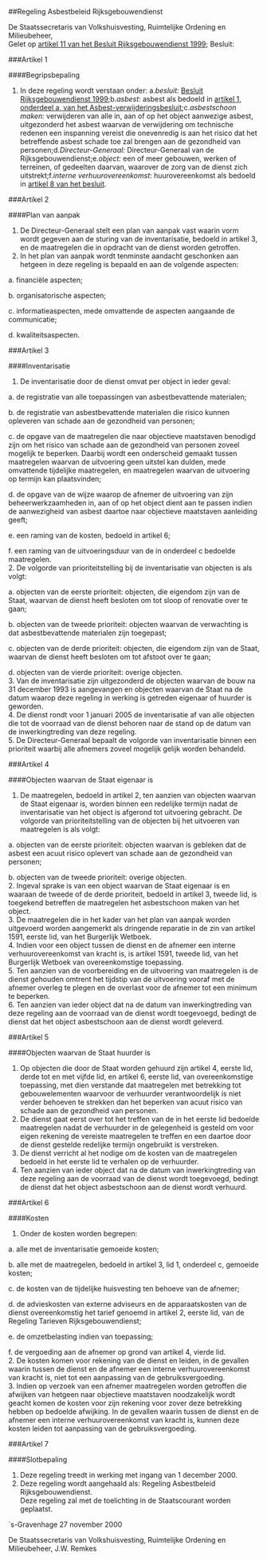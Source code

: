 <meta http-equiv='Content-Type' content='text/html; charset=utf-8' />

##Regeling Asbestbeleid Rijksgebouwendienst

De Staatssecretaris van Volkshuisvesting, Ruimtelijke Ordening en Milieubeheer,  
Gelet op [artikel 11 van het Besluit Rijksgebouwendienst 1999](../../../../../KB/besluit/rijksgebouwendienst/1999/BWBR0009888/README.md);
Besluit:     

###Artikel  1  

####Begripsbepaling

1.  In deze regeling wordt verstaan onder: a.*besluit:* [Besluit Rijksgebouwendienst 1999](../../../../../KB/besluit/rijksgebouwendienst/1999/BWBR0009888/README.md);b.*asbest:* asbest als bedoeld in [artikel 1, onderdeel a, van het Asbest-verwijderingsbesluit](../../../../../AMvB/asbest-verwijderingsbesluit/BWBR0006006/README.md);c.*asbestschoon maken:* verwijderen van alle in, aan of op het object aanwezige asbest, uitgezonderd het asbest waarvan de verwijdering om technische redenen een inspanning vereist die onevenredig is aan het risico dat het betreffende asbest schade toe zal brengen aan de gezondheid van personen;d.*Directeur-Generaal:* Directeur-Generaal van de Rijksgebouwendienst;e.*object:* een of meer gebouwen, werken of terreinen, of gedeelten daarvan, waarover de zorg van de dienst zich uitstrekt;f.*interne verhuurovereenkomst:* huurovereenkomst als bedoeld in [artikel 8 van het besluit](../../../../../KB/besluit/rijksgebouwendienst/1999/BWBR0009888/README.md).   

###Artikel  2  

####Plan van aanpak

1.  De Directeur-Generaal stelt een plan van aanpak vast waarin vorm wordt gegeven aan de sturing van de inventarisatie, bedoeld in artikel 3, en de maatregelen die in opdracht van de dienst worden getroffen.   
2.  In het plan van aanpak wordt tenminste aandacht geschonken aan hetgeen in deze regeling is bepaald en aan de volgende aspecten: 

a.  financiële aspecten; 

b.  organisatorische aspecten; 

c.  informatieaspecten, mede omvattende de aspecten aangaande de communicatie; 

d.  kwaliteitsaspecten.    

###Artikel  3  

####Inventarisatie

1.  De inventarisatie door de dienst omvat per object in ieder geval: 

a.  de registratie van alle toepassingen van asbestbevattende materialen; 

b.  de registratie van asbestbevattende materialen die risico kunnen opleveren van schade aan de gezondheid van personen; 

c.  de opgave van de maatregelen die naar objectieve maatstaven benodigd zijn om het risico van schade aan de gezondheid van personen zoveel mogelijk te beperken. Daarbij wordt een onderscheid gemaakt tussen maatregelen waarvan de uitvoering geen uitstel kan dulden, mede omvattende tijdelijke maatregelen, en maatregelen waarvan de uitvoering op termijn kan plaatsvinden; 

d.  de opgave van de wijze waarop de afnemer de uitvoering van zijn beheerwerkzaamheden in, aan of op het object dient aan te passen indien de aanwezigheid van asbest daartoe naar objectieve maatstaven aanleiding geeft; 

e.  een raming van de kosten, bedoeld in artikel 6; 

f.  een raming van de uitvoeringsduur van de in onderdeel c bedoelde maatregelen.    
2.  De volgorde van prioriteitstelling bij de inventarisatie van objecten is als volgt: 

a.  objecten van de eerste prioriteit: objecten, die eigendom zijn van de Staat, waarvan de dienst heeft besloten om tot sloop of renovatie over te gaan; 

b.  objecten van de tweede prioriteit: objecten waarvan de verwachting is dat asbestbevattende materialen zijn toegepast; 

c.  objecten van de derde prioriteit: objecten, die eigendom zijn van de Staat, waarvan de dienst heeft besloten om tot afstoot over te gaan; 

d.  objecten van de vierde prioriteit: overige objecten.    
3.  Van de inventarisatie zijn uitgezonderd de objecten waarvan de bouw na 31 december 1993 is aangevangen en objecten waarvan de Staat na de datum waarop deze regeling in werking is getreden eigenaar of huurder is geworden.   
4.  De dienst rondt voor 1 januari 2005 de inventarisatie af van alle objecten die tot de voorraad van de dienst behoren naar de stand op de datum van de inwerkingtreding van deze regeling.   
5.  De Directeur-Generaal bepaalt de volgorde van inventarisatie binnen een prioriteit waarbij alle afnemers zoveel mogelijk gelijk worden behandeld.   

###Artikel  4  

####Objecten waarvan de Staat eigenaar is

1.  De maatregelen, bedoeld in artikel 2, ten aanzien van objecten waarvan de Staat eigenaar is, worden binnen een redelijke termijn nadat de inventarisatie van het object is afgerond tot uitvoering gebracht. De volgorde van prioriteitstelling van de objecten bij het uitvoeren van maatregelen is als volgt: 

a.  objecten van de eerste prioriteit: objecten waarvan is gebleken dat de asbest een acuut risico oplevert van schade aan de gezondheid van personen; 

b.  objecten van de tweede prioriteit: overige objecten.    
2.  Ingeval sprake is van een object waarvan de Staat eigenaar is en waaraan de tweede of de derde prioriteit, bedoeld in artikel 3, tweede lid, is toegekend betreffen de maatregelen het asbestschoon maken van het object.   
3.  De maatregelen die in het kader van het plan van aanpak worden uitgevoerd worden aangemerkt als dringende reparatie in de zin van artikel 1591, eerste lid, van het Burgerlijk Wetboek.   
4.  Indien voor een object tussen de dienst en de afnemer een interne verhuurovereenkomst van kracht is, is artikel 1591, tweede lid, van het Burgerlijk Wetboek van overeenkomstige toepassing.   
5.  Ten aanzien van de voorbereiding en de uitvoering van maatregelen is de dienst gehouden omtrent het tijdstip van de uitvoering vooraf met de afnemer overleg te plegen en de overlast voor de afnemer tot een minimum te beperken.   
6.  Ten aanzien van ieder object dat na de datum van inwerkingtreding van deze regeling aan de voorraad van de dienst wordt toegevoegd, bedingt de dienst dat het object asbestschoon aan de dienst wordt geleverd.   

###Artikel  5  

####Objecten waarvan de Staat huurder is

1.  Op objecten die door de Staat worden gehuurd zijn artikel 4, eerste lid, derde tot en met vijfde lid, en artikel 6, eerste lid, van overeenkomstige toepassing, met dien verstande dat maatregelen met betrekking tot gebouwelementen waarvoor de verhuurder verantwoordelijk is niet verder behoeven te strekken dan het beperken van acuut risico van schade aan de gezondheid van personen.   
2.  De dienst gaat eerst over tot het treffen van de in het eerste lid bedoelde maatregelen nadat de verhuurder in de gelegenheid is gesteld om voor eigen rekening de vereiste maatregelen te treffen en een daartoe door de dienst gestelde redelijke termijn ongebruikt is verstreken.   
3.  De dienst verricht al het nodige om de kosten van de maatregelen bedoeld in het eerste lid te verhalen op de verhuurder.   
4.  Ten aanzien van ieder object dat na de datum van inwerkingtreding van deze regeling aan de voorraad van de dienst wordt toegevoegd, bedingt de dienst dat het object asbestschoon aan de dienst wordt verhuurd.   

###Artikel  6  

####Kosten

1.  Onder de kosten worden begrepen: 

a.  alle met de inventarisatie gemoeide kosten; 

b.  alle met de maatregelen, bedoeld in artikel 3, lid 1, onderdeel c, gemoeide kosten; 

c.  de kosten van de tijdelijke huisvesting ten behoeve van de afnemer; 

d.  de advieskosten van externe adviseurs en de apparaatskosten van de dienst overeenkomstig het tarief genoemd in artikel 2, eerste lid, van de Regeling Tarieven Rijksgebouwendienst; 

e.  de omzetbelasting indien van toepassing; 

f.  de vergoeding aan de afnemer op grond van artikel 4, vierde lid.    
2.  De kosten komen voor rekening van de dienst en leiden, in de gevallen waarin tussen de dienst en de afnemer een interne verhuurovereenkomst van kracht is, niet tot een aanpassing van de gebruiksvergoeding.   
3.  Indien op verzoek van een afnemer maatregelen worden getroffen die afwijken van hetgeen naar objectieve maatstaven noodzakelijk wordt geacht komen de kosten voor zijn rekening voor zover deze betrekking hebben op bedoelde afwijking. In de gevallen waarin tussen de dienst en de afnemer een interne verhuurovereenkomst van kracht is, kunnen deze kosten leiden tot aanpassing van de gebruiksvergoeding.   

###Artikel  7  

####Slotbepaling

1.  Deze regeling treedt in werking met ingang van 1 december 2000.   
2.  Deze regeling wordt aangehaald als: Regeling Asbestbeleid Rijksgebouwendienst.  
Deze regeling zal met de toelichting in de Staatscourant worden geplaatst.   

`s-Gravenhage 
27 november 2000    

De 
Staatssecretaris van Volkshuisvesting, Ruimtelijke Ordening en Milieubeheer, 
J.W. Remkes      
